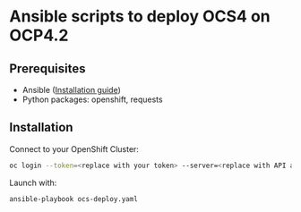 # Ansible scripts to deploy OCS4 on OCP4.2

## Prerequisites

- Ansible ([Installation guide](https://docs.ansible.com/ansible/latest/installation_guide/intro_installation.html))
- Python packages: openshift, requests

## Installation

Connect to your OpenShift Cluster:

```bash
oc login --token=<replace with your token> --server=<replace with API address of server>
```

Launch with:

```bash
ansible-playbook ocs-deploy.yaml
```
